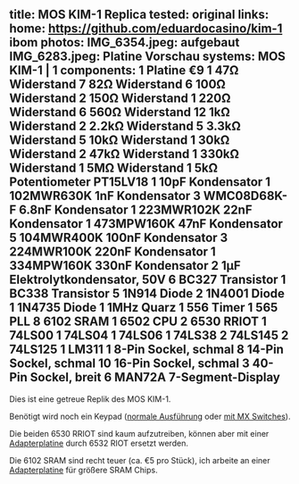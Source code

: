 title: MOS KIM-1 Replica
tested: original
links:
    home: https://github.com/eduardocasino/kim-1
    ibom
photos:
    IMG_6354.jpeg: aufgebaut
    IMG_6283.jpeg: Platine Vorschau
systems:
    MOS KIM-1 | 1
components:
    1 Platine €9
    1 47Ω Widerstand
    7 82Ω Widerstand
    6 100Ω Widerstand
    2 150Ω Widerstand
    1 220Ω Widerstand
    6 560Ω Widerstand
    12 1kΩ Widerstand
    2 2.2kΩ Widerstand
    5 3.3kΩ Widerstand
    5 10kΩ Widerstand
    1 30kΩ Widerstand
    2 47kΩ Widerstand
    1 330kΩ Widerstand
    1 5MΩ Widerstand
    1 5kΩ Potentiometer PT15LV18
    1 10pF Kondensator
    1 102MWR630K 1nF Kondensator
    3 WMC08D68K-F 6.8nF Kondensator
    1 223MWR102K 22nF Kondensator
    1 473MPW160K 47nF Kondensator
    5 104MWR400K 100nF Kondensator
    3 224MWR100K 220nF Kondensator
    1 334MPW160K 330nF Kondensator
    2 1µF Elektrolytkondensator, 50V
    6 BC327 Transistor
    1 BC338 Transistor
    5 1N914 Diode
    2 1N4001 Diode
    1 1N4735 Diode
    1 1MHz Quarz
    1 556 Timer
    1 565 PLL
    8 6102 SRAM
    1 6502 CPU
    2 6530 RRIOT
    1 74LS00
    1 74LS04
    1 74LS06
    1 74LS38
    2 74LS145
    2 74LS125
    1 LM311
    1 8-Pin Sockel, schmal
    8 14-Pin Sockel, schmal
    10 16-Pin Sockel, schmal
    3 40-Pin Sockel, breit
    6 MAN72A 7-Segment-Display
--- 
Dies ist eine getreue Replik des MOS KIM-1.

Benötigt wird noch ein Keypad ([normale Ausführung](../KIM-1-Keypad/) oder [mit MX Switches](../KIM-1-Keypad-MX/)). 

Die beiden 6530 RRIOT sind kaum aufzutreiben, können aber mit einer [Adapterplatine](../KIM-1-RIOT-Adapter/) durch 6532 RIOT ersetzt werden. 

Die 6102 SRAM sind recht teuer (ca. €5 pro Stück), ich arbeite an einer [Adapterplatine](../KIM-6102-Adapter/) für größere SRAM Chips.
